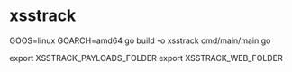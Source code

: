 # xsstrack

GOOS=linux GOARCH=amd64 go build -o xsstrack cmd/main/main.go

export XSSTRACK_PAYLOADS_FOLDER
export XSSTRACK_WEB_FOLDER
